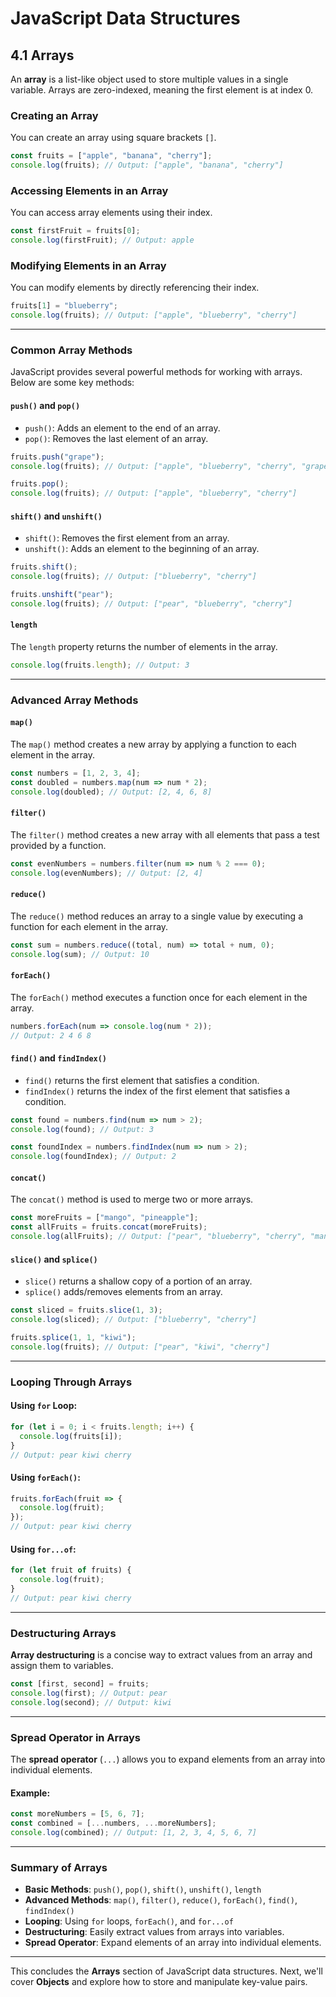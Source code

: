 # JavaScript Data Structures

## 4.1 Arrays

An **array** is a list-like object used to store multiple values in a single variable. Arrays are zero-indexed, meaning the first element is at index 0.

### Creating an Array

You can create an array using square brackets `[]`.

```javascript
const fruits = ["apple", "banana", "cherry"];
console.log(fruits); // Output: ["apple", "banana", "cherry"]
```

### Accessing Elements in an Array

You can access array elements using their index.

```javascript
const firstFruit = fruits[0];
console.log(firstFruit); // Output: apple
```

### Modifying Elements in an Array

You can modify elements by directly referencing their index.

```javascript
fruits[1] = "blueberry";
console.log(fruits); // Output: ["apple", "blueberry", "cherry"]
```

---

### Common Array Methods

JavaScript provides several powerful methods for working with arrays. Below are some key methods:

#### `push()` and `pop()`
- `push()`: Adds an element to the end of an array.
- `pop()`: Removes the last element of an array.

```javascript
fruits.push("grape");
console.log(fruits); // Output: ["apple", "blueberry", "cherry", "grape"]

fruits.pop();
console.log(fruits); // Output: ["apple", "blueberry", "cherry"]
```

#### `shift()` and `unshift()`
- `shift()`: Removes the first element from an array.
- `unshift()`: Adds an element to the beginning of an array.

```javascript
fruits.shift();
console.log(fruits); // Output: ["blueberry", "cherry"]

fruits.unshift("pear");
console.log(fruits); // Output: ["pear", "blueberry", "cherry"]
```

#### `length`
The `length` property returns the number of elements in the array.

```javascript
console.log(fruits.length); // Output: 3
```

---

### Advanced Array Methods

#### `map()`
The `map()` method creates a new array by applying a function to each element in the array.

```javascript
const numbers = [1, 2, 3, 4];
const doubled = numbers.map(num => num * 2);
console.log(doubled); // Output: [2, 4, 6, 8]
```

#### `filter()`
The `filter()` method creates a new array with all elements that pass a test provided by a function.

```javascript
const evenNumbers = numbers.filter(num => num % 2 === 0);
console.log(evenNumbers); // Output: [2, 4]
```

#### `reduce()`
The `reduce()` method reduces an array to a single value by executing a function for each element in the array.

```javascript
const sum = numbers.reduce((total, num) => total + num, 0);
console.log(sum); // Output: 10
```

#### `forEach()`
The `forEach()` method executes a function once for each element in the array.

```javascript
numbers.forEach(num => console.log(num * 2));
// Output: 2 4 6 8
```

#### `find()` and `findIndex()`
- `find()` returns the first element that satisfies a condition.
- `findIndex()` returns the index of the first element that satisfies a condition.

```javascript
const found = numbers.find(num => num > 2);
console.log(found); // Output: 3

const foundIndex = numbers.findIndex(num => num > 2);
console.log(foundIndex); // Output: 2
```

#### `concat()`
The `concat()` method is used to merge two or more arrays.

```javascript
const moreFruits = ["mango", "pineapple"];
const allFruits = fruits.concat(moreFruits);
console.log(allFruits); // Output: ["pear", "blueberry", "cherry", "mango", "pineapple"]
```

#### `slice()` and `splice()`
- `slice()` returns a shallow copy of a portion of an array.
- `splice()` adds/removes elements from an array.

```javascript
const sliced = fruits.slice(1, 3);
console.log(sliced); // Output: ["blueberry", "cherry"]

fruits.splice(1, 1, "kiwi");
console.log(fruits); // Output: ["pear", "kiwi", "cherry"]
```

---

### Looping Through Arrays

#### Using `for` Loop:
```javascript
for (let i = 0; i < fruits.length; i++) {
  console.log(fruits[i]);
}
// Output: pear kiwi cherry
```

#### Using `forEach()`:
```javascript
fruits.forEach(fruit => {
  console.log(fruit);
});
// Output: pear kiwi cherry
```

#### Using `for...of`:
```javascript
for (let fruit of fruits) {
  console.log(fruit);
}
// Output: pear kiwi cherry
```

---

### Destructuring Arrays

**Array destructuring** is a concise way to extract values from an array and assign them to variables.

```javascript
const [first, second] = fruits;
console.log(first); // Output: pear
console.log(second); // Output: kiwi
```

---

### Spread Operator in Arrays

The **spread operator** (`...`) allows you to expand elements from an array into individual elements.

#### Example:
```javascript
const moreNumbers = [5, 6, 7];
const combined = [...numbers, ...moreNumbers];
console.log(combined); // Output: [1, 2, 3, 4, 5, 6, 7]
```

---

### Summary of Arrays

- **Basic Methods**: `push()`, `pop()`, `shift()`, `unshift()`, `length`
- **Advanced Methods**: `map()`, `filter()`, `reduce()`, `forEach()`, `find()`, `findIndex()`
- **Looping**: Using `for` loops, `forEach()`, and `for...of`
- **Destructuring**: Easily extract values from arrays into variables.
- **Spread Operator**: Expand elements of an array into individual elements.

---

This concludes the **Arrays** section of JavaScript data structures. Next, we'll cover **Objects** and explore how to store and manipulate key-value pairs.
